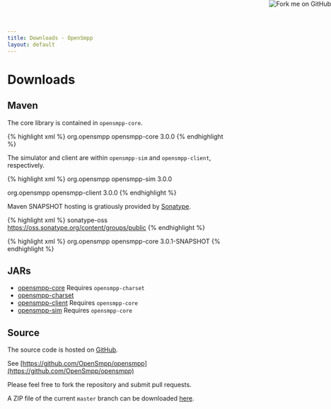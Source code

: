 ```yaml
---
title: Downloads - OpenSmpp
layout: default
---
```


<a href="https://github.com/OpenSmpp/opensmpp">
	<img style="position: absolute; top: 0; right: 0; border: 0;" src="https://s3.amazonaws.com/github/ribbons/forkme_right_red_aa0000.png" alt="Fork me on GitHub">
</a>

# Downloads

## Maven

The core library is contained in `opensmpp-core`.

{% highlight xml %}
<dependency>
	<groupId>org.opensmpp</groupId>
	<artifactId>opensmpp-core</artifactId>
	<version>3.0.0</version>
</dependency>
{% endhighlight %}

The simulator and client are within `opensmpp-sim` and `opensmpp-client`, respectively.

{% highlight xml %}
<dependency>
	<groupId>org.opensmpp</groupId>
	<artifactId>opensmpp-sim</artifactId>
	<version>3.0.0</version>
</dependency>

<dependency>
	<groupId>org.opensmpp</groupId>
	<artifactId>opensmpp-client</artifactId>
	<version>3.0.0</version>
</dependency>
{% endhighlight %}

Maven SNAPSHOT hosting is gratiously provided by [Sonatype](http://www.sonatype.com).

{% highlight xml %}
<repository>
	<id>sonatype-oss</id>
	<url>https://oss.sonatype.org/content/groups/public</url>
</repository>
{% endhighlight %}

{% highlight xml %}
<dependency>
	<groupId>org.opensmpp</groupId>
	<artifactId>opensmpp-core</artifactId>
	<version>3.0.1-SNAPSHOT</version>
</dependency>
{% endhighlight %}

## JARs

 *  [opensmpp-core](https://repo1.maven.org/maven2/org/opensmpp/opensmpp-core/3.0.0/opensmpp-core-3.0.0.jar)
    Requires `opensmpp-charset`
 *  [opensmpp-charset](https://repo1.maven.org/maven2/org/opensmpp/opensmpp-charset/3.0.0/opensmpp-charset-3.0.0.jar)
 *  [opensmpp-client](https://repo1.maven.org/maven2/org/opensmpp/opensmpp-client/3.0.0/opensmpp-client-3.0.0.jar)
    Requires `opensmpp-core`
 *  [opensmpp-sim](https://repo1.maven.org/maven2/org/opensmpp/opensmpp-sim/3.0.0/opensmpp-sim-3.0.0.jar)
    Requires `opensmpp-core`

## Source

The source code is hosted on [GitHub](https://github.com).

See [https://github.com/OpenSmpp/opensmpp](https://github.com/OpenSmpp/opensmpp)

Please feel free to fork the repository and submit pull requests.

A ZIP file of the current `master` branch can be downloaded
[here](https://github.com/OpenSmpp/opensmpp/archive/master.zip).

